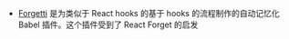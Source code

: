 - [Forgetti](https://github.com/lxsmnsyc/forgetti)  是为类似于 React hooks 的基于 hooks 的流程制作的自动记忆化 Babel 插件。这个插件受到了 React Forget 的启发